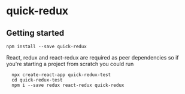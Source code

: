 # quick-redux

## Getting started

`npm install --save quick-redux`

React, redux and react-redux are required as peer dependencies so if you're starting a project from scratch you could run

```
  npx create-react-app quick-redux-test
  cd quick-redux-test
  npm i --save redux react-redux quick-redux
```

